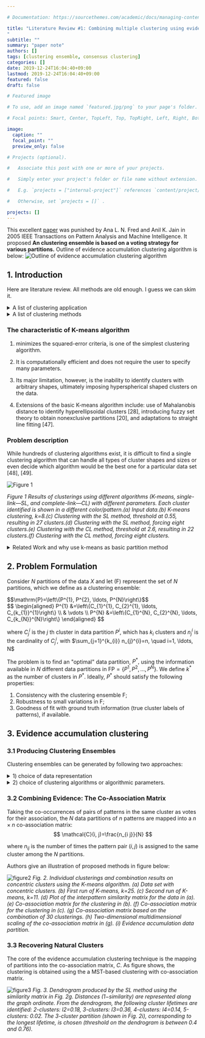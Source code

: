 ```yaml
---

# Documentation: https://sourcethemes.com/academic/docs/managing-content/

title: "Literature Review #1: Combining multiple clustering using evidence accumulation
"
subtitle: ""
summary: "paper note"
authors: []
tags: [clustering ensemble, consensus clustering]
categories: []
date: 2019-12-24T16:04:40+09:00
lastmod: 2019-12-24T16:04:40+09:00
featured: false
draft: false

# Featured image

# To use, add an image named `featured.jpg/png` to your page's folder.

# Focal points: Smart, Center, TopLeft, Top, TopRight, Left, Right, BottomLeft, Bottom, BottomRight.

image:
  caption: ""
  focal_point: ""
  preview_only: false

# Projects (optional).

#   Associate this post with one or more of your projects.

#   Simply enter your project's folder or file name without extension.

#   E.g. `projects = ["internal-project"]` references `content/project/deep-learning/index.md` .

#   Otherwise, set `projects = []` .

projects: []
---
```


This excellent [paper](https://ieeexplore.ieee.org/abstract/document/1432715) was punished by Ana L. N. Fred and Anil K. Jain in 2005 IEEE Transactions on Pattern Analysis and Machine Intelligence.
It proposed **An clustering ensemble is based on a voting strategy for various partitions.**
Outline of evidence accumulation clustering algorithm is below:
![Outline of evidence accumulation clustering algorithm](1432715-table-1-source-large.gif)

## 1. Introduction

Here are literature review. All methods are old enough. I guess we can skim it.
<details><summary>A list of clustering application</summary>

<p>

A number of application areas use clustering techniques for organizing or discovering structure in data, such as data mining [1], [2], information retrieval [3], [4], [5], image segmentation [6], and machine learning.

</p>
</details>

<details><summary>A list of clustering methods</summary>
<p>

Examples of model-based techniques include:

1. parametric density approaches, such as mixture decomposition techniques [23], [24], [25], [26];
2. prototype-based methods, such as central clustering [14], square-error clustering [27], K-means [28], [8], or K-medoids clustering [9];
3. and shape fitting approaches [15], [6], [16].

Most of the above techniques utilize an optimization procedure tuned to a particular cluster shape, or emphasize cluster compactness.

4. Fisher et al. [31] proposed an optimization-based clustering algorithm, based on a pairwise clustering cost function, emphasizing cluster connectedness.

5. Nonparametric density-based clustering methods attempt to identify high density clusters separated by low density regions [5], [32], [33].

6. Graph-theoretical approaches [34] have mostly been explored in **hierarchical methods** that can be represented graphically as a tree or dendrogram [7], [8]. Both agglomerative [28], [35] and divisive approaches [36] (such as those based on the minimum spanning tree—MST [28]) have been proposed; different algorithms are obtained depending on the definition of similarity measures between patterns and between clusters [37]. The single-link (SL) and the complete-link (CL) hierarchical methods [7], [8] are the best known techniques in this class, emphasizing, respectively, connectedness and compactness of patterns in a cluster. Prototype-based hierarchical methods, which define similarity between clusters based on cluster representatives, such as the centroid, emphasize compactness. Variations of the prototype-based hierarchical clustering include the use of multiple prototypes per cluster, as in the CURE algorithm [38]. Other hierarchical agglomerative clustering algorithms follow a split and merge technique, the data being initially split into a large number of small clusters, merging being based on intercluster similarity; a final partition is selected among the clustering hierarchy by thresholding techniques are based or measures of cluster validity [39], [5], [40], [41], [42], [43].

7. Treating the clustering problem as a graph partitioning problem, a recent approach, known as spectral clustering, applies spectral graph theory for clustering [44], [45], [46].

</p>
</details>

### The characteristic of K-means algorithm

1. minimizes the squared-error criteria, is one of the simplest clustering algorithm.

2. It is computationally efficient and does not require the user to specify many parameters.

3. Its major limitation, however, is the inability to identify clusters with arbitrary shapes, ultimately imposing hyperspherical shaped clusters on the data.

4. Extensions of the basic K-means algorithm include: use of Mahalanobis distance to identify hyperellipsoidal clusters [28], introducing fuzzy set theory to obtain nonexclusive partitions [20], and adaptations to straight line fitting [47].

### Problem description

While hundreds of clustering algorithms exist, it is difficult to find a single clustering algorithm that can handle all types of cluster shapes and sizes or even decide which algorithm would be the best one for a particular data set [48], [49].

![Figure 1](1432715-fig-1-source-large.gif)

*Figure 1 Results of clusterings using different algorithms (K-means, single-link—SL, and complete-link—CL) with different parameters. Each cluster identified is shown in a different color/pattern.(a) Input data.(b) K-means clustering, k=8.(c) Clustering with the SL method, threshold at 0.55, resulting in 27 clusters.(d) Clustering with the SL method, forcing eight clusters.(e) Clustering with the CL method, threshold at 2.6, resulting in 22 clusters.(f) Clustering with the CL method, forcing eight clusters.*

<details><summary> Related Work and why use k-means as basic partition method </summary>
<p>

Inspired by the work in sensor fusion and classifier combination [50], [51], [52], a clustering combination approach has been proposed [53], [54], [55]. Fred and Jain introduce the concept of evidence accumulation clustering that maps the individual data partitions in a clustering ensemble into a new similarity measure between patterns, summarizing interpattern structure perceived from these clusterings. The final data partition is obtained by applying the single-link method to this new similarity matrix. The results of this method show that, the combination of “weak” clustering algorithms such as **the K-means, which impose a simple structure on the data, can lead to the identification of true underlying clusters with arbitrary shapes, sizes and densities.** Strehl and Ghosh [56] explore the concept of consensus between data partitions and propose three different combination mechanisms. The first step of the consensus functions is to transform the data partitions into a hypergraph representation. The hypergraph-partitioning algorithm (HGPA) obtains the combined partition by partitioning the hypergraph into k unconnected components of approximately the same size, by cutting a minimum number of hyperedges. The metaclustering algorithm (MCLA) applies a graph-based clustering to hyperedges in the hypergraph representation. Finally, CSPA uses a pairwise similarity, as defined by Fred and Jain [55], and the final data partition is obtained by applying the **METIS** algorithm of Karypis and Kumar to the induced similarity measure between patterns.

</p>
</details>

## 2. Problem Formulation

Consider $N$ partitions of the data $X$ and let $(\mathrm{F})$ represent the set of $N$ partitions, which we
define as a clustering ensemble:

<div>$$\mathrm{P}=\left\{P^{1}, P^{2}, \ldots, P^{N}\right\}$$</div>

<div>
$$
\begin{aligned} P^{1} &=\left\{C_{1}^{1}, C_{2}^{1}, \ldots, C_{k_{1}}^{1}\right\} \\ & \vdots \\ P^{N} &=\left\{C_{1}^{N}, C_{2}^{N}, \ldots, C_{k_{N}}^{N}\right\} \end{aligned}
$$
</div>

where $C_{j}^{i}$ is the $j$ th cluster in data partition $P^{i},$ which has $k_{i}$ clusters and $n_{j}^{i}$ is the
cardinality of $C_{j}^{i},$ with $\sum_{j=1}^{k_{i}} n_{j}^{i}=n, \quad i=1, \ldots, N$

The problem is to find an "optimal" data partition, $P^{*},$ using the information available in
$N$ different data partitions in $\mathrm{FP}=\left\{P^{1}, P^{2}, \ldots, P^{N}\right\} .$ We define $k^{*}$ as the number of
clusters in $P^{*} .$ Ideally, $P^{*}$ should satisfy the following properties:
1. Consistency with the clustering ensemble $\mathrm{F}$;
2. Robustness to small variations in $\mathrm{F}$;
3. Goodness of fit with ground truth information (true cluster labels of patterns), if available.

## 3. Evidence accumulation clustering

### 3.1 Producing Clustering Ensembles

Clustering ensembles can be generated by following two approaches:

<details><summary>1) choice of data representation</summary>


In the first approach, different partitions of the objects under analysis may be produced by:

a) employing different preprocessing and/or feature extraction mechanisms, which ultimately lead to different pattern representations (vectors, strings, graphs, etc.) or different feature spaces

b) exploring subspaces of the same data representation, such as using subsets of features

c) perturbing the data, such as in bootstrapping techniques (like bagging), or sampling approaches, as, for instance, using a set of prototype samples to represent huge data sets.


</details>
<details><summary>2) choice of clustering algorithms or algorithmic parameters. </summary>
<p>

In the second approach, we can generate clustering ensembles by:

i) applying different clustering algorithms,

ii) using the same clustering algorithm with different parameters or initializations,

iii) exploring different dissimilarity measures for evaluating interpattern relationships, within a given clustering algorithm.
</p>
</details>

### 3.2 Combining Evidence: The Co-Association Matrix

Taking the co-occurrences of pairs of patterns in the same cluster as votes for their
association, the $N$ data partitions of $n$ patterns are mapped into a $n \times n$ co-association
matrix:
$$
\mathcal{C}(i, j)=\frac{n_{i j}}{N}
$$

where $n_{i j}$ is the number of times the pattern pair $(i, j)$ is assigned to the same cluster
among the $N$ partitions.

Authors give an illustration of proposed methods in figure below:

![figure2](1432715-fig-2-source-large.gif)
*Fig. 2. Individual clusterings and combination results on concentric clusters using the K-means algorithm. (a) Data set with concentric clusters. (b) First run of K-means, k=25. (c) Second run of K-means, k=11. (d) Plot of the interpattern similarity matrix for the data in (a). (e) Co-association matrix for the clustering in (b). (f) Co-association matrix for the clustering in (c). (g) Co-association matrix based on the combination of 30 clusterings. (h) Two-dimensional multidimensional scaling of the co-association matrix in (g). (i) Evidence accumulation data partition.*

### 3.3 Recovering Natural Clusters

The core of the evidence accumulation clustering technique is the mapping of partitions into the co-association matrix, $C$.
As figure shows, the clustering is obtained using the a MST-based clustering with co-association matrix.

![figure3](1432715-fig-3-source-large.gif)
*Fig. 3. Dendrogram produced by the SL method using the similarity matrix in Fig. 2g. Distances (1−similarity) are represented along the graph ordinate. From the dendrogram, the following cluster lifetimes are identified: 2-clusters: l2=0.18, 3-clusters: l3=0.36, 4-clusters: l4=0.14, 5-clusters: 0.02. The 3-cluster partition (shown in Fig. 2i), corresponding to the longest lifetime, is chosen (threshold on the dendrogram is between 0.4 and 0.76).*
